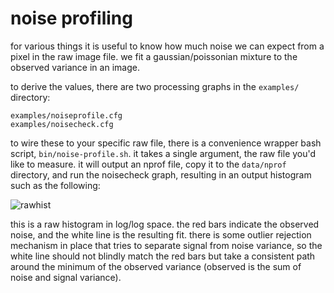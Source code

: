 # noise profiling

for various things it is useful to know how much noise we can expect from a
pixel in the raw image file. we fit a gaussian/poissonian mixture to the
observed variance in an image.

to derive the values, there are two processing graphs in the ```examples/``` directory:

```
examples/noiseprofile.cfg
examples/noisecheck.cfg
```

to wire these to your specific raw file, there is a convenience wrapper bash
script, ```bin/noise-profile.sh```. it takes a single argument, the raw file
you'd like to measure. it will output an nprof file, copy it to the
```data/nprof``` directory, and run the noisecheck graph, resulting in an
output histogram such as the following:

![rawhist](noisehistogram.jpg)

this is a raw histogram in log/log space. the red bars indicate the observed
noise, and the white line is the resulting fit. there is some outlier rejection
mechanism in place that tries to separate signal from noise variance, so the
white line should not blindly match the red bars but take a consistent path
around the minimum of the observed variance (observed is the sum of noise and
signal variance).
